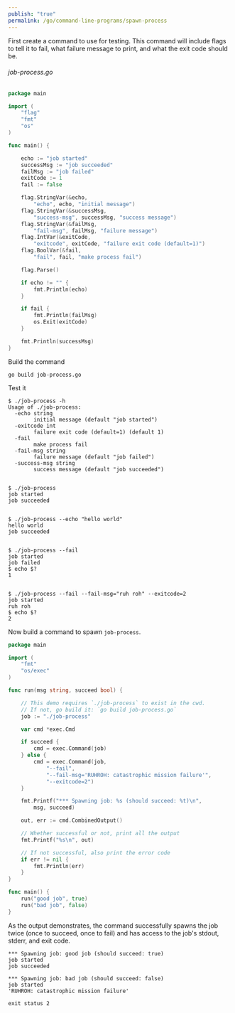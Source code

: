 ```yaml
---
publish: "true"
permalink: /go/command-line-programs/spawn-process
---
```


First create a command to use for testing. This command will include flags to tell it to fail, what failure message to print, and what the exit code should be.

###### job-process.go

```go
package main

import (
	"flag"
	"fmt"
	"os"
)

func main() {

	echo := "job started"
	successMsg := "job succeeded"
	failMsg := "job failed"
	exitCode := 1
	fail := false

	flag.StringVar(&echo,
		"echo", echo, "initial message")
	flag.StringVar(&successMsg,
		"success-msg", successMsg, "success message")
	flag.StringVar(&failMsg,
		"fail-msg", failMsg, "failure message")
	flag.IntVar(&exitCode,
		"exitcode", exitCode, "failure exit code (default=1)")
	flag.BoolVar(&fail,
		"fail", fail, "make process fail")

	flag.Parse()

	if echo != "" {
		fmt.Println(echo)
	}

	if fail {
		fmt.Println(failMsg)
		os.Exit(exitCode)
	}

	fmt.Println(successMsg)
}
```

Build the command
```
go build job-process.go
```

Test it
```
$ ./job-process -h
Usage of ./job-process:
  -echo string
    	initial message (default "job started")
  -exitcode int
    	failure exit code (default=1) (default 1)
  -fail
    	make process fail
  -fail-msg string
    	failure message (default "job failed")
  -success-msg string
    	success message (default "job succeeded")


$ ./job-process
job started
job succeeded


$ ./job-process --echo "hello world"
hello world
job succeeded


$ ./job-process --fail
job started
job failed
$ echo $?
1


$ ./job-process --fail --fail-msg="ruh roh" --exitcode=2
job started
ruh roh
$ echo $?
2
```

Now build a command to spawn `job-process`.

```go
package main

import (
	"fmt"
	"os/exec"
)

func run(msg string, succeed bool) {

	// This demo requires `./job-process` to exist in the cwd.
	// If not, go build it: `go build job-process.go`
	job := "./job-process"

	var cmd *exec.Cmd

	if succeed {
		cmd = exec.Command(job)
	} else {
		cmd = exec.Command(job,
			"--fail",
			"--fail-msg='RUHROH: catastrophic mission failure'",
			"--exitcode=2")
	}

	fmt.Printf("*** Spawning job: %s (should succeed: %t)\n",
		msg, succeed)

	out, err := cmd.CombinedOutput()

	// Whether successful or not, print all the output
	fmt.Printf("%s\n", out)

	// If not successful, also print the error code
	if err != nil {
		fmt.Println(err)
	}
}

func main() {
	run("good job", true)
	run("bad job", false)
}
```

As the output demonstrates, the command successfully spawns the job twice (once to succeed, once to fail) and has access to the job's stdout, stderr, and exit code.

```
*** Spawning job: good job (should succeed: true)
job started
job succeeded

*** Spawning job: bad job (should succeed: false)
job started
'RUHROH: catastrophic mission failure'

exit status 2
```